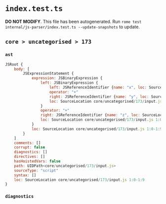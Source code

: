 # `index.test.ts`

**DO NOT MODIFY**. This file has been autogenerated. Run `rome test internal/js-parser/index.test.ts --update-snapshots` to update.

## `core > uncategorised > 173`

### `ast`

```javascript
JSRoot {
	body: [
		JSExpressionStatement {
			expression: JSBinaryExpression {
				left: JSBinaryExpression {
					left: JSReferenceIdentifier {name: "x", loc: SourceLocation core/uncategorised/173/input.js 1:0-1:1 (x)}
					operator: "+"
					right: JSReferenceIdentifier {name: "y", loc: SourceLocation core/uncategorised/173/input.js 1:4-1:5 (y)}
					loc: SourceLocation core/uncategorised/173/input.js 1:0-1:5
				}
				operator: "+"
				right: JSReferenceIdentifier {name: "z", loc: SourceLocation core/uncategorised/173/input.js 1:8-1:9 (z)}
				loc: SourceLocation core/uncategorised/173/input.js 1:0-1:9
			}
			loc: SourceLocation core/uncategorised/173/input.js 1:0-1:9
		}
	]
	comments: []
	corrupt: false
	diagnostics: []
	directives: []
	hasHoistedVars: false
	path: UIDPath<core/uncategorised/173/input.js>
	sourceType: "script"
	syntax: []
	loc: SourceLocation core/uncategorised/173/input.js 1:0-1:9
}
```

### `diagnostics`

```

```
